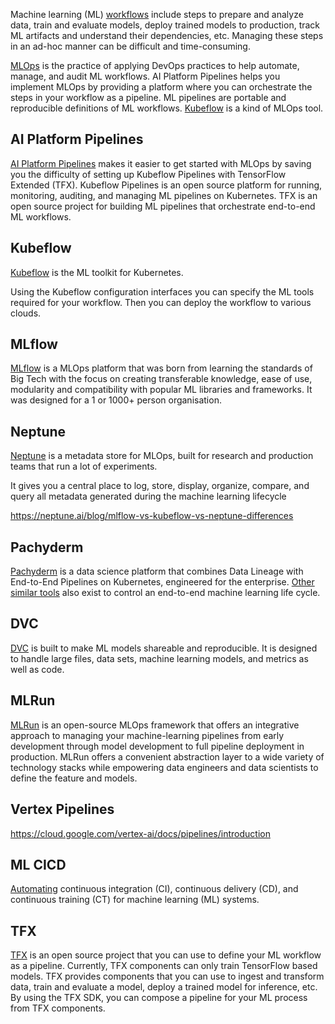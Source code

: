 

Machine learning (ML) [workflows](Workflows) include steps to prepare and analyze data, train and evaluate models, deploy trained models to production, track ML artifacts and understand their dependencies, etc. Managing these steps in an ad-hoc manner can be difficult and time-consuming.

[MLOps](https://cloud.google.com/solutions/machine-learning/setting-up-an-mlops-environment) is the practice of applying DevOps practices to help automate, manage, and audit ML workflows. AI Platform Pipelines helps you implement MLOps by providing a platform where you can orchestrate the steps in your workflow as a pipeline. ML pipelines are portable and reproducible definitions of ML workflows.  [Kubeflow](Kubeflow) is a kind of MLOps tool.



## AI  Platform  Pipelines 

[AI Platform Pipelines](https://cloud.google.com/ai-platform/pipelines/docs) makes it easier to get started with MLOps by saving you the difficulty of setting up Kubeflow Pipelines with TensorFlow Extended (TFX). Kubeflow Pipelines is an open source platform for running, monitoring, auditing, and managing ML pipelines on Kubernetes. TFX is an open source project for building ML pipelines that orchestrate end-to-end ML workflows.





## Kubeflow

[Kubeflow](Kubeflow) is the ML toolkit for Kubernetes.

Using the Kubeflow configuration interfaces you can specify the ML tools required for your workflow. Then you can deploy the workflow to various clouds.


## MLflow

[MLflow](https://mlflow.org/) is a MLOps platform that was born from learning the standards of Big Tech with the focus on creating transferable knowledge, ease of use, modularity and compatibility with popular ML libraries and frameworks. It was designed for a 1 or 1000+ person organisation. 


## Neptune

[Neptune](https://neptune.ai/) is a metadata store for MLOps, built for research and production teams that run a lot of experiments. 

It gives you a central place to log, store, display, organize, compare, and query all metadata generated during the machine learning lifecycle

https://neptune.ai/blog/mlflow-vs-kubeflow-vs-neptune-differences


## Pachyderm

[Pachyderm](https://www.pachyderm.com/) is a data science platform that combines Data Lineage with End-to-End Pipelines on Kubernetes, engineered for the enterprise.  [Other similar tools](https://neptune.ai/blog/the-best-pachyderm-alternatives) also exist to control an end-to-end machine learning life cycle.

## DVC

[DVC](https://dvc.org/) is built to make ML models shareable and reproducible. It is designed to handle large files, data sets, machine learning models, and metrics as well as code.

## MLRun

[MLRun](https://github.com/mlrun/mlrun) is an open-source MLOps framework that offers an integrative approach to managing your machine-learning pipelines from early development through model development to full pipeline deployment in production. MLRun offers a convenient abstraction layer to a wide variety of technology stacks while empowering data engineers and data scientists to define the feature and models.


## Vertex Pipelines

https://cloud.google.com/vertex-ai/docs/pipelines/introduction


## ML CICD

[Automating](https://cloud.google.com/solutions/machine-learning/mlops-continuous-delivery-and-automation-pipelines-in-machine-learning) continuous integration (CI), continuous delivery (CD), and continuous training (CT) for machine learning (ML) systems.



## TFX

[TFX](https://www.tensorflow.org/tfx) is an open source project that you can use to define your ML workflow as a pipeline. Currently, TFX components can only train TensorFlow based models. TFX provides components that you can use to ingest and transform data, train and evaluate a model, deploy a trained model for inference, etc. By using the TFX SDK, you can compose a pipeline for your ML process from TFX components.


